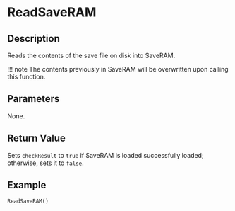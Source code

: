 # ReadSaveRAM

## Description
Reads the contents of the save file on disk into SaveRAM.

!!! note
    The contents previously in SaveRAM will be overwritten upon calling this function.

## Parameters
None.

## Return Value
Sets `checkResult` to `true` if SaveRAM is loaded successfully loaded; otherwise, sets it to `false`.

## Example
```
ReadSaveRAM()
```